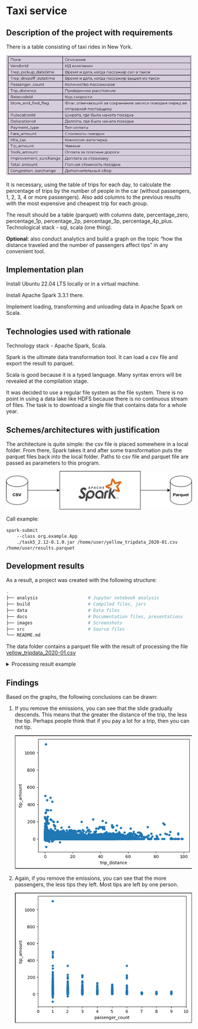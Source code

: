 # Taxi service

## Description of the project with requirements
There is a table consisting of taxi rides in New York.

![Table](images/table.png)

It is necessary, using the table of trips for each day, to calculate the percentage of trips by the number of people in the car (without passengers, 1, 2, 3, 4 or more passengers). Also add columns to the previous results with the most expensive and cheapest trip for each group.

The result should be a table (parquet) with columns date, percentage_zero, percentage_1p, percentage_2p, percentage_3p, percentage_4p_plus. Technological stack - sql, scala (one thing).

**Optional**: also conduct analytics and build a graph on the topic “how the distance traveled and the number of passengers affect tips” in any convenient tool.

## Implementation plan
Install Ubuntu 22.04 LTS locally or in a virtual machine.

Install Apache Spark 3.3.1 there.

Implement loading, transforming and unloading data in Apache Spark on Scala.

## Technologies used with rationale
Technology stack - Apache Spark, Scala.

Spark is the ultimate data transformation tool. It can load a csv file and export the result to parquet.

Scala is good because it is a typed language. Many syntax errors will be revealed at the compilation stage.

It was decided to use a regular file system as the file system. There is no point in using a data lake like HDFS because there is no continuous stream of files. The task is to download a single file that contains data for a whole year.

## Schemes/architectures with justification
The architecture is quite simple: the csv file is placed somewhere in a local folder. From there, Spark takes it and after some transformation puts the parquet files back into the local folder. Paths to csv file and parquet file are passed as parameters to this program.

![Diagram](images/diagram.drawio.png)

Call example:
```
spark-submit 
    --class org.example.App 
    ./task5_2.12-0.1.0.jar /home/user/yellow_tripdata_2020-01.csv /home/user/results.parquet
```


## Development results
As a result, a project was created with the following structure:
```bash
.
├── analysis                   # Jupyter notebook analysis
├── build                      # Compiled files, jars
├── data                       # Data files
├── docs                       # Documentation files, presentations
├── images                     # Screenshots
├── src                        # Source files
└── README.md
```

The data folder contains a parquet file with the result of processing the file [yellow_tripdata_2020-01.csv](https://disk.yandex.ru/d/DKeoopbGH1Ttuw)

<details>
  <summary>Processing result example</summary>

![Result1](images/result1.png)![Result2](images/result2.png)

</details>


## Findings
Based on the graphs, the following conclusions can be drawn:
1. If you remove the emissions, you can see that the slide gradually descends. This means that the greater the distance of the trip, the less the tip. Perhaps people think that if you pay a lot for a trip, then you can not tip.

    ![Diagram1](images/trip_distance.png)

2. Again, if you remove the emissions, you can see that the more passengers, the less tips they left. Most tips are left by one person.

    ![Diagram2](images/passenger_count.png)




